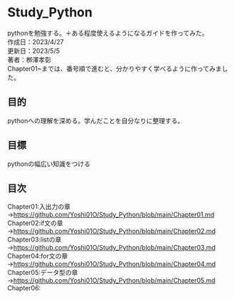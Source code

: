 
# Study_Python
pythonを勉強する。＋ある程度使えるようになるガイドを作ってみた。<br>
作成日：2023/4/27<br>
更新日：2023/5/5<br>
著者：栁澤孝彰<br>
Chapter01~までは、番号順で進むと、分かりやすく学べるように作ってみました。

## 目的
pythonへの理解を深める。学んだことを自分なりに整理する。

## 目標
pythonの幅広い知識をつける

## 目次
Chapter01:入出力の章<br>
→https://github.com/Yoshi01O/Study_Python/blob/main/Chapter01.md<br>
Chapter02:if文の章<br>
→https://github.com/Yoshi01O/Study_Python/blob/main/Chapter02.md<br>
Chapter03:listの章<br>
→https://github.com/Yoshi01O/Study_Python/blob/main/Chapter03.md<br>
Chapter04:for文の章<br>
→https://github.com/Yoshi01O/Study_Python/blob/main/Chapter04.md<br>
Chapter05:データ型の章<br>
→https://github.com/Yoshi01O/Study_Python/blob/main/Chapter05.md<br>
Chapter06:<br>
